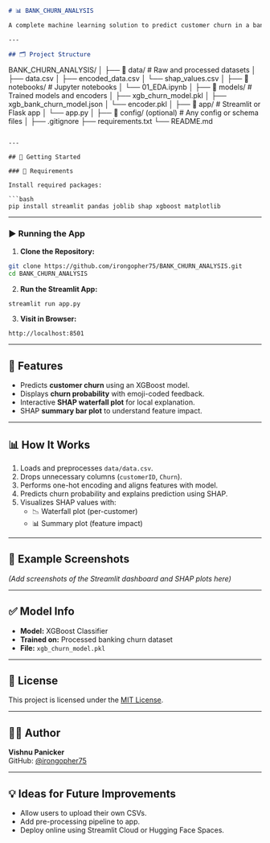 ```markdown
# 📊 BANK_CHURN_ANALYSIS

A complete machine learning solution to predict customer churn in a banking context. Built using **XGBoost**, **Streamlit**, and **SHAP**, this dashboard helps visualize churn predictions and explain them with interpretable machine learning techniques.

---

## 🗂️ Project Structure

```
BANK_CHURN_ANALYSIS/
│
├── 📁 data/                   # Raw and processed datasets
│   ├── data.csv
│   ├── encoded_data.csv
│   └── shap_values.csv
│
├── 📁 notebooks/             # Jupyter notebooks
│   └── 01_EDA.ipynb
│
├── 📁 models/                # Trained models and encoders
│   ├── xgb_churn_model.pkl
│   ├── xgb_bank_churn_model.json
│   └── encoder.pkl
│
├── 📁 app/                   # Streamlit or Flask app
│   └── app.py
│
├── 📁 config/ (optional)     # Any config or schema files
│
├── .gitignore
├── requirements.txt
└── README.md

```

---

## 🚀 Getting Started

### 🔧 Requirements

Install required packages:

```bash
pip install streamlit pandas joblib shap xgboost matplotlib
```

---

### ▶️ Running the App

1. **Clone the Repository:**

```bash
git clone https://github.com/irongopher75/BANK_CHURN_ANALYSIS.git
cd BANK_CHURN_ANALYSIS
```

2. **Run the Streamlit App:**

```bash
streamlit run app.py
```

3. **Visit in Browser:**
```
http://localhost:8501
```

---

## 📌 Features

- Predicts **customer churn** using an XGBoost model.
- Displays **churn probability** with emoji-coded feedback.
- Interactive **SHAP waterfall plot** for local explanation.
- SHAP **summary bar plot** to understand feature impact.

---

## 📊 How It Works

1. Loads and preprocesses `data/data.csv`.
2. Drops unnecessary columns (`customerID`, `Churn`).
3. Performs one-hot encoding and aligns features with model.
4. Predicts churn probability and explains prediction using SHAP.
5. Visualizes SHAP values with:
   - 📉 Waterfall plot (per-customer)
   - 📊 Summary plot (feature impact)

---

## 📸 Example Screenshots

*(Add screenshots of the Streamlit dashboard and SHAP plots here)*

---

## ✅ Model Info

- **Model:** XGBoost Classifier
- **Trained on:** Processed banking churn dataset
- **File:** `xgb_churn_model.pkl`

---

## 📜 License

This project is licensed under the [MIT License](https://opensource.org/licenses/MIT).

---

## 🙋‍♂️ Author

**Vishnu Panicker**  
GitHub: [@irongopher75](https://github.com/irongopher75)

---

## 💡 Ideas for Future Improvements

- Allow users to upload their own CSVs.
- Add pre-processing pipeline to app.
- Deploy online using Streamlit Cloud or Hugging Face Spaces.

```
